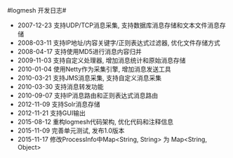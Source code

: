#logmesh 开发日志#

- 2007-12-23 支持UDP/TCP消息采集, 支持数据库消息存储和文本文件消息存储
- 2008-03-11 支持IP地址/内容关键字/正则表达式过滤器, 优化文件存储方式
- 2008-04-17 支持使用MD5进行消息内容归并
- 2009-11-03 支持自定义处理器, 增加消息统计和原始消息存储
- 2010-01-04 使用Netty作为采集引擎, 增加消息发送工具
- 2010-03-21 支持JMS消息采集, 支持自定义消息采集
- 2010-03-30 支持消息转发功能
- 2010-09-07 支持IP消息路由和正则表达式消息路由
- 2012-11-09 支持Solr消息存储
- 2012-11-21 支持GUI输出
- 2015-08-12 重构logmesh代码架构, 优化代码和注释信息
- 2015-11-09 完善单元测试, 发布1.0版本
- 2015-11-17 修改ProcessInfo中Map<String, String> 为 Map<String, Object>
